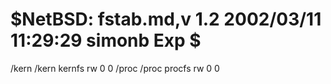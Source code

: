 #	$NetBSD: fstab.md,v 1.2 2002/03/11 11:29:29 simonb Exp $
/kern	/kern	kernfs	rw	0 0
/proc	/proc	procfs	rw	0 0
